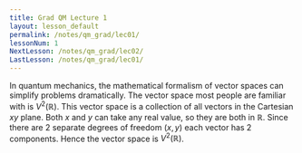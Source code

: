 ```yaml
---
title: Grad QM Lecture 1
layout: lesson_default
permalink: /notes/qm_grad/lec01/
lessonNum: 1
NextLesson: /notes/qm_grad/lec02/
LastLesson: /notes/qm_grad/lec01/
---
```

In quantum mechanics, the mathematical formalism of vector spaces can simplify problems dramatically. The vector space most people are familiar with is $V^2(\mathbb{R})$. This vector space is a collection of all vectors in the Cartesian $xy$ plane. Both $x$ and $y$ can take any real value, so they are both in $\mathbb{R}$. Since there are 2 separate degrees of freedom $(x,y)$ each vector has 2 components. Hence the vector space is $V^2(\mathbb{R})$.
